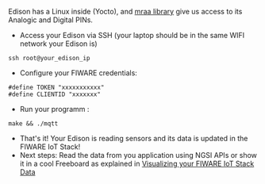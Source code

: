 Edison has a Linux inside (Yocto), and [mraa library](http://iotdk.intel.com/docs/master/mraa/) give us access to its Analogic and Digital PINs.

* Access your Edison via SSH (your laptop should be in the same WIFI network your Edison is)
```
ssh root@your_edison_ip
```

* Configure your FIWARE credentials:
```
#define TOKEN "xxxxxxxxxxx"
#define CLIENTID "xxxxxxx"
```

* Run your programm :  
```
make && ./mqtt
``` 

* That's it! Your Edison is reading sensors and its data is updated in the FIWARE IoT Stack!
* Next steps: Read the data from you application using NGSI APIs or show it in a cool Freeboard as explained in [Visualizing your FIWARE IoT Stack Data](http://emtech-hackathon.readthedocs.org/en/latest/quickguide/index.html#step-4-show-in-a-dashboard)
